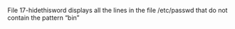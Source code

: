 File 17-hidethisword displays all the lines in the file /etc/passwd that do not contain the pattern “bin”
